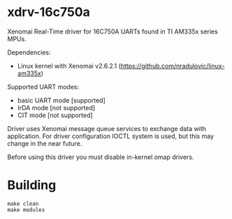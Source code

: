 xdrv-16c750a
============

Xenomai Real-Time driver for 16C750A UARTs found in TI AM335x series MPUs.

Dependencies:
- Linux kernel with Xenomai v2.6.2.1 (https://github.com/nradulovic/linux-am335x)

Supported UART modes:
- basic UART mode [supported]
- IrDA mode [not supported]
- CIT mode [not supported]


Driver uses Xenomai message queue services to exchange data with application. For driver configuration IOCTL system is used, but this may change in the near future.

Before using this driver you must disable in-kernel omap drivers.

# Building

    make clean
    make modules
    
